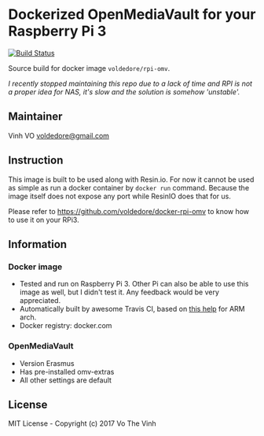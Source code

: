 # Dockerized OpenMediaVault for your Raspberry Pi 3

[![Build Status](https://travis-ci.org/voldedore/docker-rpi-omv-build.svg?branch=master)](https://travis-ci.org/voldedore/docker-rpi-omv-build)

Source build for docker image `voldedore/rpi-omv`.

*I recently stopped maintaining this repo due to a lack of time and RPI is not a proper idea for NAS, it's slow and the solution is somehow 'unstable'.*

## Maintainer

Vinh VO <voldedore@gmail.com>

## Instruction

This image is built to be used along with Resin.io. For now it cannot be used as simple as run a docker  container by `docker run` command. Because the image itself does not expose any port while ResinIO does that for us.

Please refer to https://github.com/voldedore/docker-rpi-omv to know how to use it on your RPi3.

## Information

### Docker image

* Tested and run on Raspberry Pi 3. Other Pi can also be able to use this image as well, but I didn't test it. Any feedback would be very appreciated.
* Automatically built by awesome Travis CI, based on [this help](https://blog.hypriot.com/post/setup-simple-ci-pipeline-for-arm-images/) for ARM arch.
* Docker registry: docker.com

### OpenMediaVault

* Version Erasmus
* Has pre-installed omv-extras
* All other settings are default

## License

MIT License - Copyright (c) 2017 Vo The Vinh

